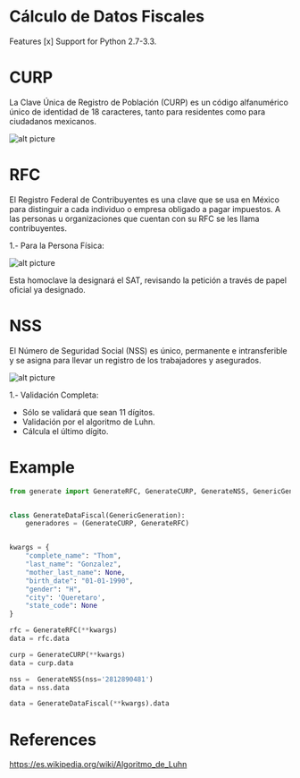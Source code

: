# Cálculo de Datos Fiscales

Features
[x] Support for Python 2.7-3.3.

#  CURP

La Clave Única de Registro de Población (CURP) es un código alfanumérico único de identidad de 18 caracteres, tanto para residentes como para ciudadanos mexicanos.

![alt picture](https://github.com/thomgonzalez/pyfiscal/blob/master/img/CURP.jpg)


# RFC

El Registro Federal de Contribuyentes es una clave que se usa en México para distinguir a cada individuo o empresa obligado a pagar impuestos. A las personas u organizaciones que cuentan con su RFC se les llama contribuyentes.

1.- Para la Persona Física:

![alt picture](https://github.com/thomgonzalez/pyfiscal/blob/master/img/RFC.jpg)

Esta homoclave la designará el SAT, revisando la petición a través de papel oficial ya designado.


# NSS

El Número de Seguridad Social (NSS) es único, permanente e intransferible y se asigna para llevar un registro de los trabajadores y asegurados.

![alt picture](https://github.com/thomgonzalez/pyfiscal/blob/master/img/NSS.png)

1.- Validación Completa:
* Sólo se validará que sean 11 dígitos.
* Validación por el algoritmo de Luhn.
* Cálcula el último dígito.


# Example
```python
from generate import GenerateRFC, GenerateCURP, GenerateNSS, GenericGeneration


class GenerateDataFiscal(GenericGeneration):
	generadores = (GenerateCURP, GenerateRFC)


kwargs = {
	"complete_name": "Thom",
	"last_name": "Gonzalez",
	"mother_last_name": None,
	"birth_date": "01-01-1990",
	"gender": "H",
	"city": 'Queretaro',
	"state_code": None
}

rfc = GenerateRFC(**kwargs)
data = rfc.data

curp = GenerateCURP(**kwargs)
data = curp.data

nss =  GenerateNSS(nss='2812890481')
data = nss.data

data = GenerateDataFiscal(**kwargs).data

```


# References
https://es.wikipedia.org/wiki/Algoritmo_de_Luhn
